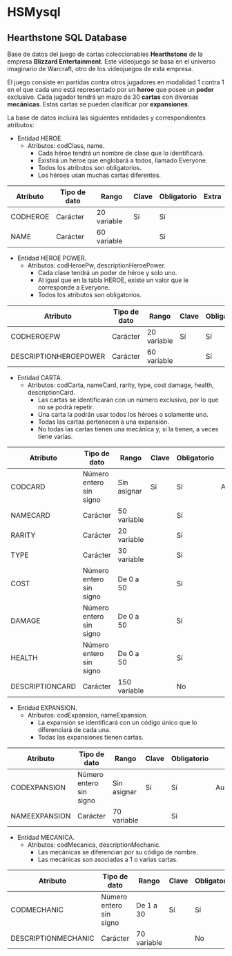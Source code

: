 ﻿# HSMysql
## Hearthstone SQL Database

Base de datos del juego de cartas coleccionables **Hearthstone** de la empresa **Blizzard Entertainment**.
Este videojuego se basa en el universo imaginario de Warcraft, otro de los videojuegos de esta empresa.

El juego consiste en partidas contra otros jugadores en modalidad 1 contra 1 en el que cada uno está
representado por un **heroe** que posee un **poder** exclusivo. Cada jugador tendrá un mazo de 30 **cartas** con
diversas **mecánicas**. Estas cartas se pueden clasificar por **expansiones**.


La base de datos incluirá las siguientes entidades y correspondientes atributos:

* Entidad HEROE.
  * Atributos: codClass, name.
       * Cada héroe tendrá un nombre de clase que lo identificará.
       * Existirá un héroe que englobará a todos, llamado Everyone.
       * Todos los atributos son obligatorios.
       * Los héroes usan muchas cartas diferentes.

| Atributo              | Tipo de dato                | Rango        | Clave | Obligatorio | Extra |
| --                    | --                          | --           | --    | --          | --    |
| CODHEROE              | Carácter                    | 20 variable  | Sí    | Sí          |       |
| NAME                  | Carácter                    | 60 variable  |       | Sí          |       |

* Entidad HEROE POWER.
  * Atributos: codHeroePw, descriptionHeroePower.
      * Cada clase tendrá un poder de héroe y solo uno.
      * Al igual que en la tabla HEROE, existe un valor que le corresponde a Everyone.
      * Todos los atributos son obligatorios.

| Atributo              | Tipo de dato                | Rango        | Clave | Obligatorio | Extra |
| --                    | --                          | --           | --    | --          | --    |
| CODHEROEPW            | Carácter                    | 20 variable  | Sí    | Sí          |       |
| DESCRIPTIONHEROEPOWER | Carácter                    | 60 variable  |       | Sí          |       |

* Entidad CARTA.
  * Atributos: codCarta, nameCard, rarity, type, cost damage, health, descriptionCard.
      * Las cartas se identificarán con un número exclusivo, por lo que no se podrá repetir.
      * Una carta la podrán usar todos los héroes o solamente uno.
      * Todas las cartas pertenecen a una expansión.
      * No todas las cartas tienen una mecánica y, si la tienen, a veces tiene varias.

| Atributo              | Tipo de dato                | Rango        | Clave | Obligatorio | Extra             |
| --                    | --                          | --           | --    | --          | --                |
| CODCARD	            | Número entero sin signo     | Sin asignar  | Sí    | Sí          | Autoincrementable |
| NAMECARD              | Carácter                    | 50 variable  |       | Sí          |                   |
| RARITY                | Carácter                    | 20 variable  |       | Sí          |                   |
| TYPE                  | Carácter                    | 30 variable  |       | Sí          |                   |
| COST                  | Número entero sin signo     | De 0 a 50    |       | Sí          |                   |
| DAMAGE                | Número entero sin signo     | De 0 a 50    |       | Sí          |                   |
| HEALTH                | Número entero sin signo     | De 0 a 50    |       | Sí          |                   |
| DESCRIPTIONCARD       | Carácter                    | 150 variable |       | No          |                   |

* Entidad EXPANSION.
  * Atributos: codExpansion, nameExpansion.
      * La expansión se identificará con un código único que lo diferenciará de cada una.
      * Todas las expansiones tienen cartas.

| Atributo              | Tipo de dato                | Rango        | Clave | Obligatorio | Extra             |
| --                    | --                          | --           | --    | --          | --                |
| CODEXPANSION	        | Número entero sin signo     | Sin asignar  | Sí    | Sí          | Autoincrementable |
| NAMEEXPANSION         | Carácter                    | 70 variable  |       | Sí          |                   |

* Entidad MECANICA.
  * Atributos: codMecanica, descriptionMechanic.
      * Las mecánicas se diferencian por su código de nombre.
      * Las mecánicas son asociadas a 1 o varias cartas.

| Atributo              | Tipo de dato                | Rango        | Clave | Obligatorio | Extra |
| --                    | --                          | --           | --    | --          | --    |
| CODMECHANIC           | Número entero sin signo     | De 1 a 30    | Sí    | Sí          |       |
| DESCRIPTIONMECHANIC   | Carácter                    | 70 variable  |       | No          |       |

